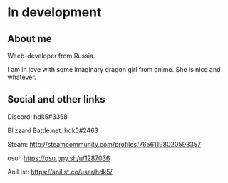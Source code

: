 # In development

## About me

Weeb-developer from Russia.

I am in love with some imaginary dragon girl from anime. She is nice and whatever.

## Social and other links

Discord: hdk5#3358

Blizzard Battle.net: hdk5#2463

Steam: <http://steamcommunity.com/profiles/76561198020593357>

osu!: <https://osu.ppy.sh/u/1287036>

AniList: <https://anilist.co/user/hdk5/>
